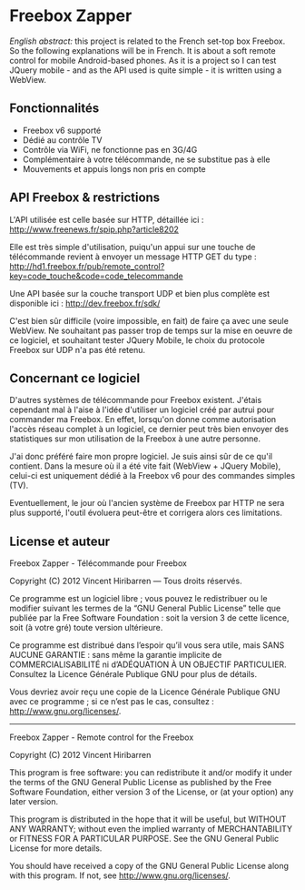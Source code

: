 # Freebox Zapper

*English abstract:* this project is related to the French set-top box Freebox. So the following explanations will be in French. It is about a soft remote control for mobile Android-based phones. As it is a project so I can test JQuery mobile - and as the API used is quite simple - it is written using a WebView.

## Fonctionnalités

* Freebox v6 supporté
* Dédié au contrôle TV
* Contrôle via WiFi, ne fonctionne pas en 3G/4G
* Complémentaire à votre télécommande, ne se substitue pas à elle
* Mouvements et appuis longs non pris en compte

## API Freebox & restrictions

L'API utilisée est celle basée sur HTTP, détaillée ici : http://www.freenews.fr/spip.php?article8202

Elle est très simple d'utilisation, puiqu'un appui sur une touche de télécommande revient à envoyer un message HTTP GET du type : http://hd1.freebox.fr/pub/remote_control?key=code_touche&code=code_telecommande

Une API basée sur la couche transport UDP et bien plus complète est disponible ici : http://dev.freebox.fr/sdk/

C'est bien sûr difficile (voire impossible, en fait) de faire ça avec une seule WebView. Ne souhaitant pas passer trop de temps sur la mise en oeuvre de ce logiciel, et souhaitant tester JQuery Mobile, le choix du protocole Freebox sur UDP n'a pas été retenu.

## Concernant ce logiciel

D'autres systèmes de télécommande pour Freebox existent. J'étais cependant mal à l'aise à l'idée d'utiliser un logiciel créé par autrui pour commander ma Freebox. En effet, lorsqu'on donne comme autorisation l'accès	réseau complet à un logiciel, ce dernier peut très bien envoyer des statistiques sur mon utilisation de la Freebox à une autre personne.

J'ai donc préféré faire mon propre logiciel. Je suis ainsi sûr de ce qu'il contient. Dans la mesure où il a été vite fait (WebView + JQuery Mobile), celui-ci est uniquement dédié à la Freebox v6 pour des commandes simples (TV).

Eventuellement, le jour où l'ancien système de Freebox par HTTP ne sera plus supporté, l'outil évoluera peut-être	et corrigera alors ces limitations.

## License et auteur

Freebox Zapper - Télécommande pour Freebox

Copyright (C) 2012 Vincent Hiribarren — Tous droits réservés.
  
Ce programme est un logiciel libre ; vous pouvez le redistribuer ou le
modifier suivant les termes de la “GNU General Public License” telle que
publiée par la Free Software Foundation : soit la version 3 de cette
licence, soit (à votre gré) toute version ultérieure.
  
Ce programme est distribué dans l’espoir qu’il vous sera utile, mais SANS
AUCUNE GARANTIE : sans même la garantie implicite de COMMERCIALISABILITÉ
ni d’ADÉQUATION À UN OBJECTIF PARTICULIER. Consultez la Licence Générale
Publique GNU pour plus de détails.
  
Vous devriez avoir reçu une copie de la Licence Générale Publique GNU avec
ce programme ; si ce n’est pas le cas, consultez :
<http://www.gnu.org/licenses/>.

---------------------------------------

Freebox Zapper - Remote control for the Freebox

Copyright (C) 2012 Vincent Hiribarren

This program is free software: you can redistribute it and/or modify
it under the terms of the GNU General Public License as published by
the Free Software Foundation, either version 3 of the License, or
(at your option) any later version.

This program is distributed in the hope that it will be useful,
but WITHOUT ANY WARRANTY; without even the implied warranty of
MERCHANTABILITY or FITNESS FOR A PARTICULAR PURPOSE.  See the
GNU General Public License for more details.

You should have received a copy of the GNU General Public License
along with this program.  If not, see <http://www.gnu.org/licenses/>.